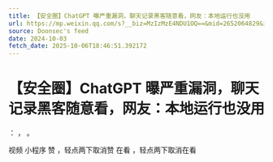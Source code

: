 ```yaml
---
title: 【安全圈】ChatGPT 曝严重漏洞，聊天记录黑客随意看，网友：本地运行也没用
url: https://mp.weixin.qq.com/s?__biz=MzIzMzE4NDU1OQ==&mid=2652064829&idx=1&sn=43b9a1718f1914415bedb5011a00c419
source: Doonsec's feed
date: 2024-10-03
fetch_date: 2025-10-06T18:46:51.392172
---
```


# 【安全圈】ChatGPT 曝严重漏洞，聊天记录黑客随意看，网友：本地运行也没用

：
，
。

视频
小程序
赞
，轻点两下取消赞
在看
，轻点两下取消在看